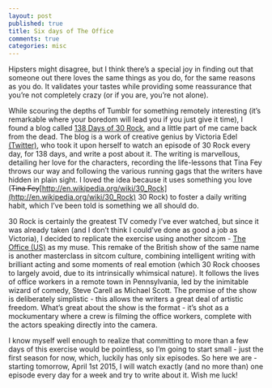 ```yaml
---
layout: post
published: true
title: Six days of The Office
comments: true
categories: misc
---
```


Hipsters might disagree, but I think there’s a special joy in finding out that someone out there loves the same things as you do, for the same reasons as you do. It validates your tastes while providing some reassurance that you’re not completely crazy (or if you are, you’re not alone).

While scouring the depths of Tumblr for something remotely interesting (it’s remarkable where your boredom will lead you if you just give it time), I found a blog called [138 Days of 30 Rock](https://138daysof30rock.wordpress.com/), and a little part of me came back from the dead. The blog is a work of creative genius by Victoria Edel [(Twitter)](http://twitter.com/victoriaedel), who took it upon herself to watch an episode of 30 Rock every day, for 138 days, and write a post about it. The writing is marvellous, detailing her love for the characters, recording the life-lessons that Tina Fey throws our way and following the various running gags that the writers have hidden in plain sight. I loved the idea because it uses something you love (<s>Tina Fey</s>[http://en.wikipedia.org/wiki/30_Rock](http://en.wikipedia.org/wiki/30_Rock) 30 Rock) to foster a daily writing habit, which I’ve been told is something we all should do.

30 Rock is certainly the greatest TV comedy I’ve ever watched, but since it was already taken (and I don’t think I could’ve done as good a job as Victoria), I decided to replicate the exercise using another sitcom - [The Office (US)](http://en.wikipedia.org/wiki/The_Office_%28U.S._TV_series%29) as my muse. This remake of the British show of the same name is another masterclass in sitcom culture, combining intelligent writing with brilliant acting and some moments of real emotion (which 30 Rock chooses to largely avoid, due to its intrinsically whimsical nature). It follows the lives of office workers in a remote town in Pennsylvania, led by the inimitable wizard of comedy, Steve Carell as Michael Scott. The premise of the show is deliberately simplistic - this allows the writers a great deal of artistic freedom. What’s great about the show is the format - it’s shot as a mockumentary where a crew is filming the office workers, complete with the actors speaking directly into the camera.

I know myself well enough to realize that committing to more than a few days of this exercise would be pointless, so I’m going to start small - just the first season for now, which, luckily has only six episodes. So here we are - starting tomorrow, April 1st 2015, I will watch exactly (and no more than) one episode every day for a week and try to write about it. Wish me luck!
